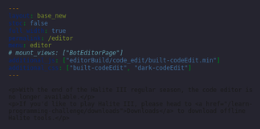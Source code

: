 ```yaml
---
layout: base_new
stoc: false
full_width: true
permalink: /editor
menu: editor
# mount_views: ["BotEditorPage"]
additional_js: ["editorBuild/code_edit/built-codeEdit.min"]
additional_css: ["built-codeEdit", "dark-codeEdit"]
---
```


<div id="bot-editor-container">

	<p>With the end of the Halite III regular season, the code editor is no longer available.</p>
	<p>If you'd like to play Halite III, please head to <a href="/learn-programming-challenge/downloads">Downloads</a> to download offline Halite tools.</p>

</div>

<style>
	html {
		height: 100%;
		background-image: none;
		background-color: #25242f;
	}
	.body {
		height: 100%;
	}
	body {
		height: calc(100% - 71px);
	}
	::-webkit-scrollbar {
		width: 8px;
		background-color: #25242f;
	}
	::-webkit-scrollbar-thumb {
		background-color: #26343F;
		border-radius: 3px;
		width: 100%;
		border: 0.5px solid #30414f;
	}
</style>
